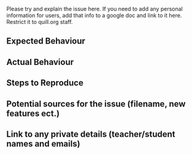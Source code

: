 Please try and explain the issue here. If you need to add any personal information for users, add that info to a google doc and link to it here. Restrict it to quill.org staff.

## Expected Behaviour

## Actual Behaviour

## Steps to Reproduce

## Potential sources for the issue (filename, new features ect.)

## Link to any private details (teacher/student names and emails)
